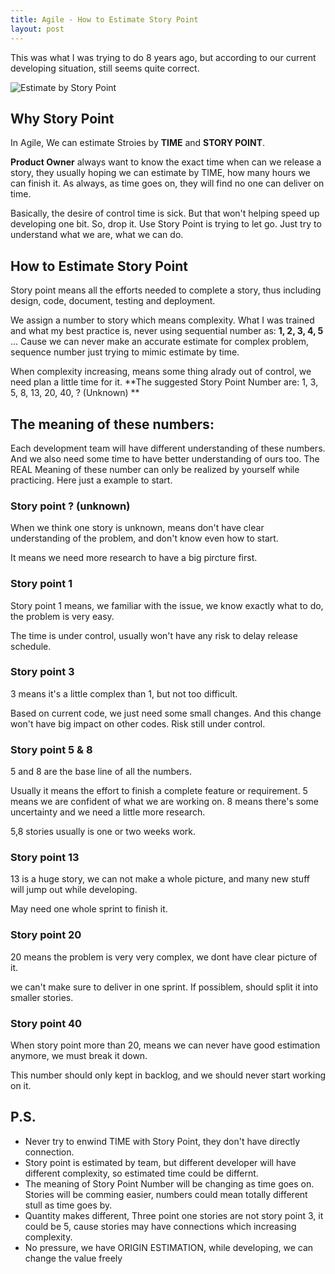 ```yaml
---
title: Agile - How to Estimate Story Point 
layout: post
---
```


This was what I was trying to do 8 years ago, but according to our current developing situation, still seems quite correct.

![Estimate by Story Point](http://villim.github.io/img/2019/story-point.png)

## Why Story Point

In Agile, We can estimate Stroies by **TIME** and **STORY POINT**. 

**Product Owner** always want to know the exact time when can we release a story, they usually hoping we can estimate by TIME, how many hours we can finish it. As always, as time goes on, they will find no one can deliver on time.

Basically, the desire of control time is sick. But that won't helping speed up developing one bit. So, drop it. Use Story Point is trying to let go. Just try to understand what we are, what we can do. 

## How to Estimate Story Point

Story point means all the efforts needed to complete a story, thus including design, code, document, testing and deployment.

We assign a number to story which means complexity. What I was trained and what my best practice is, never using sequential number as: **1, 2, 3, 4, 5** … Cause we can never make an accurate estimate for complex problem, sequence number just trying to mimic estimate by time. 

When complexity increasing, means some thing alrady out of control, we need plan a little time for it. **The suggested Story Point Number are: 1, 3, 5, 8, 13, 20, 40, ? (Unknown) **


## The meaning of these numbers:

Each development team will have different understanding of these numbers. And we also need some time to have better understanding of ours too. The REAL Meaning of these number can only be realized by yourself while practicing. Here just a example to start. 


### Story point ? (unknown)

When we think one story is unknown, means don't have clear understanding of the problem, and don't know even how to start.

It means we need more research to have a big pircture first.


### Story point 1

Story point 1 means, we familiar with the issue, we know exactly what to do, the problem is very easy. 

The time is under control, usually won't have any risk to delay release schedule.


### Story point 3

3 means it's a little complex than 1, but not too difficult. 

Based on current code, we just need some small changes. And this change won't have big impact on other codes. Risk still under control.


### Story point 5 & 8

5 and 8 are the base line of all the numbers. 

Usually it means the effort to finish a complete feature or requirement. 5 means we are confident of what we are working on. 8 means there's some uncertainty and we need a little more research.

5,8 stories usually is one or two weeks work.

### Story point 13

13 is a huge story, we can not make a whole picture, and many new stuff will jump out while developing. 

May need one whole sprint to finish it.


### Story point 20

20 means the problem is very very complex, we dont have clear picture of it. 

we can't make sure to deliver in one sprint. If possiblem, should split it into smaller stories.


### Story point 40

When story point more than 20, means we can never have good estimation anymore, we must break it down.

This number should only kept in backlog, and we should never start working on it.


## P.S.

* Never try to enwind TIME with Story Point, they don't have directly connection.
* Story point is estimated by team, but different developer  will have different complexity, so estimated time could be differnt.
* The meaning of Story Point Number will be changing as time goes on. Stories will be comming easier, numbers could mean totally different stull as time goes by.
* Quantity makes different, Three point one stories are not story point 3, it could be 5, cause stories may have connections which increasing complexity.
* No pressure, we have ORIGIN ESTIMATION, while developing, we can change the value freely
